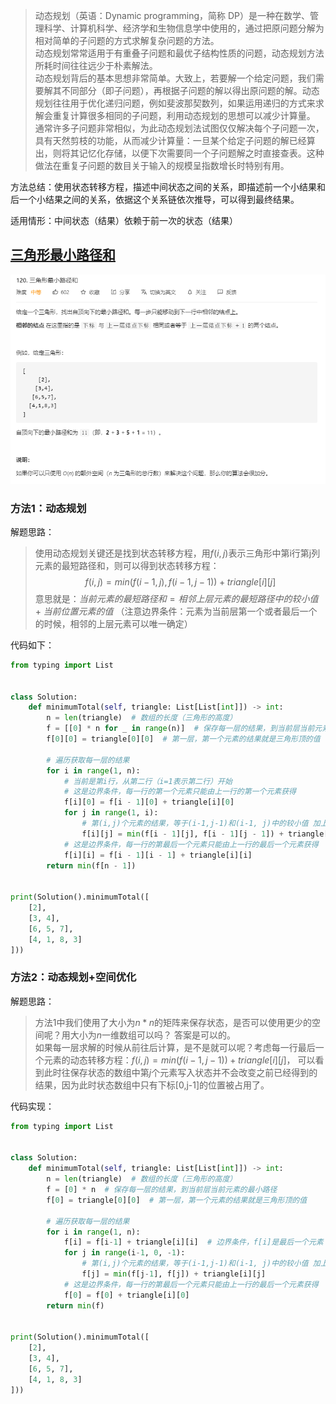 
> 动态规划（英语：Dynamic programming，简称 DP）是一种在数学、管理科学、计算机科学、经济学和生物信息学中使用的，通过把原问题分解为相对简单的子问题的方式求解复杂问题的方法。  
> 动态规划常常适用于有重叠子问题和最优子结构性质的问题，动态规划方法所耗时间往往远少于朴素解法。   
> 动态规划背后的基本思想非常简单。大致上，若要解一个给定问题，我们需要解其不同部分（即子问题），再根据子问题的解以得出原问题的解。动态规划往往用于优化递归问题，例如斐波那契数列，如果运用递归的方式来求解会重复计算很多相同的子问题，利用动态规划的思想可以减少计算量。   
> 通常许多子问题非常相似，为此动态规划法试图仅仅解决每个子问题一次，具有天然剪枝的功能，从而减少计算量：一旦某个给定子问题的解已经算出，则将其记忆化存储，以便下次需要同一个子问题解之时直接查表。这种做法在重复子问题的数目关于输入的规模呈指数增长时特别有用。

方法总结：使用状态转移方程，描述中间状态之间的关系，即描述前一个小结果和后一个小结果之间的关系，依据这个关系链依次推导，可以得到最终结果。

适用情形：中间状态（结果）依赖于前一次的状态（结果）

## [三角形最小路径和](https://leetcode-cn.com/problems/triangle/)

![](https://raw.githubusercontent.com/fadeawaylove/article-images/master/%E4%B8%89%E8%A7%92%E5%BD%A2%E6%9C%80%E5%B0%8F%E8%B7%AF%E5%BE%84%E5%92%8C.png)

### 方法1：动态规划
解题思路：
> 使用动态规划关键还是找到状态转移方程，用$f(i,j)$表示三角形中第i行第j列元素的最短路径和，则可以得到状态转移方程：  
> $$f(i,j)=min(f(i-1, j), f(i-1, j-1)) + triangle[i][j]$$
> 意思就是：$当前元素的最短路径和=相邻上层元素的最短路径中的较小值+当前位置元素的值$
>（注意边界条件：元素为当前层第一个或者最后一个的时候，相邻的上层元素可以唯一确定）

代码如下：

```python
from typing import List


class Solution:
    def minimumTotal(self, triangle: List[List[int]]) -> int:
        n = len(triangle)  # 数组的长度（三角形的高度）
        f = [[0] * n for _ in range(n)]  # 保存每一层的结果，到当前层当前元素的最小路径
        f[0][0] = triangle[0][0]  # 第一层，第一个元素的结果就是三角形顶的值

        # 遍历获取每一层的结果
        for i in range(1, n):
            # 当前是第i行，从第二行（i=1表示第二行）开始
            # 这是边界条件，每一行的第一个元素只能由上一行的第一个元素获得
            f[i][0] = f[i - 1][0] + triangle[i][0]
            for j in range(1, i):
                # 第(i,j)个元素的结果，等于(i-1,j-1)和(i-1, j)中的较小值 加上 (i,j)处原本的值
                f[i][j] = min(f[i - 1][j], f[i - 1][j - 1]) + triangle[i][j]
            # 这是边界条件，每一行的第最后一个元素只能由上一行的最后一个元素获得
            f[i][i] = f[i - 1][i - 1] + triangle[i][i]
        return min(f[n - 1])


print(Solution().minimumTotal([
    [2],
    [3, 4],
    [6, 5, 7],
    [4, 1, 8, 3]
]))

```

### 方法2：动态规划+空间优化
解题思路：
> 方法1中我们使用了大小为$n*n$的矩阵来保存状态，是否可以使用更少的空间呢？用大小为$n$一维数组可以吗？
> 答案是可以的。   
> 如果每一层求解的时候从前往后计算，是不是就可以呢？考虑每一行最后一个元素的动态转移方程：$f(i,j)=min(f(i-1,j-1))+triangle[i][j]$，
>可以看到此时往保存状态的数组中第$j$个元素写入状态并不会改变之前已经得到的结果，因为此时状态数组中只有下标[0,j-1]的位置被占用了。


代码实现：
```python
from typing import List


class Solution:
    def minimumTotal(self, triangle: List[List[int]]) -> int:
        n = len(triangle)  # 数组的长度（三角形的高度）
        f = [0] * n  # 保存每一层的结果，到当前层当前元素的最小路径
        f[0] = triangle[0][0]  # 第一层，第一个元素的结果就是三角形顶的值

        # 遍历获取每一层的结果
        for i in range(1, n):
            f[i] = f[i-1] + triangle[i][i]  # 边界条件，f[i]是最后一个元素
            for j in range(i-1, 0, -1):
                # 第(i,j)个元素的结果，等于(i-1,j-1)和(i-1, j)中的较小值 加上 (i,j)处原本的值
                f[j] = min(f[j-1], f[j]) + triangle[i][j]
            # 这是边界条件，每一行的第最后一个元素只能由上一行的最后一个元素获得
            f[0] = f[0] + triangle[i][0]
        return min(f)


print(Solution().minimumTotal([
    [2],
    [3, 4],
    [6, 5, 7],
    [4, 1, 8, 3]
]))
```

